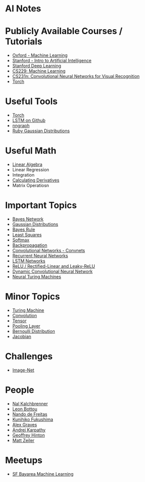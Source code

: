 AI Notes
==========

# Publicly Available Courses / Tutorials
* [Oxford - Machine Learning](https://www.cs.ox.ac.uk/people/nando.defreitas/machinelearning/)
* [Stanford - Intro to Artificial Intelligence](https://www.udacity.com/course/viewer#!/c-cs271/)
* [Stanford Deep Learning](http://ufldl.stanford.edu/tutorial/)
* [CS229: Machine Learning](http://cs229.stanford.edu/)
* [CS231n: Convolutional Neural Networks for Visual Recognition](http://cs231n.github.io/convolutional-networks/)
* [Torch](http://code.madbits.com/wiki/doku.php?id=tutorial_basics)

# Useful Tools
* [Torch](http://torch.ch/docs/getting-started.html)
* [LSTM on Github](https://github.com/wojzaremba/lstm)
* [nngraph](https://github.com/torch/nngraph)
* [Ruby Gaussian Distributions](https://github.com/clbustos/distribution)

# Useful Math
* [Linear Algebra](https://www.khanacademy.org/math/linear-algebra)
* Linear Regression
* Integration
* [Calculating Derivatives](https://www.khanacademy.org/math/differential-calculus/taking-derivatives/derivative_intro/v/calculus-derivatives-1)
* Matrix Operatiosn

# Important Topics
* [Bayes Network](http://www.cs.ubc.ca/~murphyk/Bayes/bnintro.html)
* [Gaussian Distributions](https://en.wikipedia.org/wiki/Normal_distribution)
* [Bayes Rule](https://en.wikipedia.org/wiki/Bayes%27_rule)
* [Least Squares](https://en.wikipedia.org/wiki/Least_squares)
* [Softmax](http://ufldl.stanford.edu/tutorial/supervised/SoftmaxRegression/)
* [Backpropagation](https://en.wikipedia.org/wiki/Backpropagation)
* [Convolutional Networks - Convnets](https://www.youtube.com/watch?v=W9_SNGymRwo)
* [Recurrent Neural Networks](http://karpathy.github.io/2015/05/21/rnn-effectiveness/)
* [LSTM Networks](http://deeplearning.net/tutorial/lstm.html)
* [ReLU / Rectified-Linear and Leaky-ReLU](http://caffe.berkeleyvision.org/tutorial/layers.html)
* [Dynamic Convolutional Neural Network](http://nal.co/DCNN)
* [Neural Turing Machines](http://arxiv.org/pdf/1410.5401v2.pdf)

# Minor Topics
* [Turing Machine](https://en.wikipedia.org/wiki/Turing_machine_examples)
* [Convolution](https://en.wikipedia.org/wiki/Convolution)
* [Tensor](https://en.wikipedia.org/wiki/Tensor)
* [Pooling Layer](https://en.wikipedia.org/wiki/Convolutional_neural_network#Pooling_layer)
* [Bernoulli Distribution](https://en.wikipedia.org/wiki/Bernoulli_distribution)
* [Jacobian](https://en.wikipedia.org/wiki/Jacobian_matrix_and_determinant)

# Challenges
* [Image-Net](http://image-net.org/challenges/LSVRC/2015/index) 

# People
* [Nal Kalchbrenner](http://nal.co/)
* [Leon Bottou](http://leon.bottou.org/)
* [Nando de Freitas](http://www.cs.ubc.ca/~nando/)
* [Kunihiko Fukushima](http://personalpage.flsi.or.jp/fukushima/index-e.html)
* [Alex Graves](http://www.cs.toronto.edu/~graves/)
* [Andrej Karpathy](http://cs.stanford.edu/people/karpathy/)
* [Geoffrey Hinton](http://www.cs.toronto.edu/~hinton/)
* [Matt Zeiler](http://www.matthewzeiler.com/)

# Meetups
* [SF Bayarea Machine Learning](http://www.meetup.com/SF-Bayarea-Machine-Learning)

